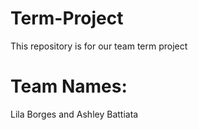 # Term-Project
This repository is for our team term project

# Team Names:
Lila Borges and Ashley Battiata